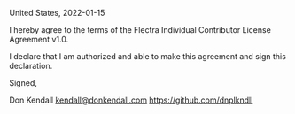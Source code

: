 United States, 2022-01-15

I hereby agree to the terms of the Flectra Individual Contributor License
Agreement v1.0.

I declare that I am authorized and able to make this agreement and sign this
declaration.

Signed,

Don Kendall kendall@donkendall.com https://github.com/dnplkndll
